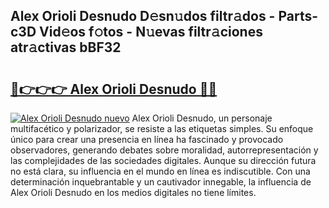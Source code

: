 ## Alex Orioli Desnudo D𝚎sn𝚞dos filtr𝚊dos - Parts-c3D Vid𝚎os f𝚘tos - N𝚞evas filtr𝚊ciones atr𝚊ctivas bBF32

# <h2><a href="http://mb4mof.tromn.icu/?c=Alex+Orioli+Desnudo">🔗👉👉👉 Alex Orioli Desnudo 🔗🔗</a></h2>

[![Alex Orioli Desnudo nuevo](https://i.imgur.com/pEAQMta.gif)](http://mb4mof.tromn.icu/?c=Alex+Orioli+Desnudo)
Alex Orioli Desnudo, un personaje multifacético y polarizador, se resiste a las etiquetas simples. Su enfoque único para crear una presencia en línea ha fascinado y provocado observadores, generando debates sobre moralidad, autorrepresentación y las complejidades de las sociedades digitales. Aunque su dirección futura no está clara, su influencia en el mundo en línea es indiscutible. Con una determinación inquebrantable y un cautivador innegable, la influencia de Alex Orioli Desnudo en los medios digitales no tiene límites.
